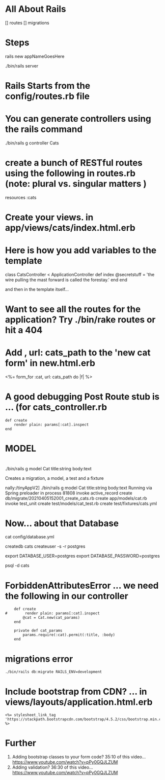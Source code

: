 # All About Rails

[] routes
[] migrations

# Steps

rails new appNameGoesHere

./bin/rails server 

# Rails Starts from the config/routes.rb file

# You can generate controllers using the rails command

./bin/rails g controller Cats


# create a bunch of RESTful routes using the following in routes.rb (note: plural vs. singular matters )

  resources :cats

# Create your views. in app/views/cats/index.html.erb

# Here is how you add variables to the template

class CatsController < ApplicationController
    def index
        @secretstuff = 'the wire pulling the mast forward is called the forestay.'
    end
end

and then in the template itself...

# Want to see all the routes for the application? Try ./bin/rake routes or hit a 404

# Add , url: cats_path to the 'new cat form' in new.html.erb

<%= form_for :cat, url: cats_path do |f| %>

# A good debugging Post Route stub is ... (for cats_controller.rb

    def create
        render plain: params[:cat].inspect
    end

#
# MODEL
#

./bin/rails g model Cat title:string body:text

Creates a migration, a model, a test and a fixture

nally:/tinyAppV2] ./bin/rails g model Cat title:string body:text
Running via Spring preloader in process 81808
      invoke  active_record
      create    db/migrate/20210405152001_create_cats.rb
      create    app/models/cat.rb
      invoke    test_unit
      create      test/models/cat_test.rb
      create      test/fixtures/cats.yml


# Now... about that Database

cat config/database.yml

createdb cats
createuser -s -r postgres

export DATABASE_USER=postgres
export DATABASE_PASSWORD=postgres

psql -d cats

# ForbiddenAttributesError ... we need the following in our controller

```
    def create
#        render plain: params[:cat].inspect
        @cat = Cat.new(cat_params)
    end

    private def cat_params
        params.require(:cat).permit(:title, :body)
    end
```

# migrations error

```
./bin/rails db:migrate RAILS_ENV=development
```

# Include bootstrap from CDN? ... in views/layouts/application.html.erb

```
<%= stylesheet_link_tag  'https://stackpath.bootstrapcdn.com/bootstrap/4.5.2/css/bootstrap.min.css' %>
```

# Further

1. Adding bootstrap classes to your form code? 35:10 of this video... https://www.youtube.com/watch?v=pPy0GQJLZUM
1. Adding validation? 36:30 of this video... https://www.youtube.com/watch?v=pPy0GQJLZUM
